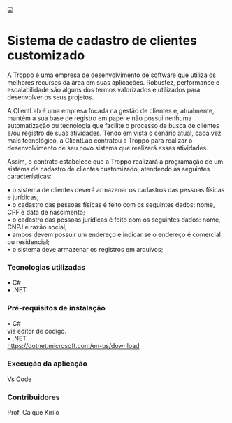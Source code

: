 💻 
# Sistema de cadastro de clientes customizado

A Troppo é uma empresa de desenvolvimento de software que utiliza os melhores recursos da área em suas aplicações. 
Robustez, performance e escalabilidade são alguns dos termos valorizados e utilizados para desenvolver os seus projetos.
 
A ClientLab é uma empresa focada na gestão de clientes e, atualmente, mantém a sua base de registro em papel e não possui nenhuma 
automatização ou tecnologia que facilite o processo de busca de clientes e/ou registro de suas atividades. Tendo em vista o cenário atual, 
cada vez mais tecnológico, a ClientLab contratou a Troppo para realizar o desenvolvimento de seu novo sistema que realizará essas atividades.
 
Assim, o contrato estabelece que a Troppo realizará a programação de um sistema de cadastro de clientes customizado, atendendo às seguintes características:
 
• o sistema de clientes deverá armazenar os cadastros das pessoas físicas e jurídicas;</br>
• o cadastro das pessoas físicas é feito com os seguintes dados: nome, CPF e data de nascimento;</br>
• o cadastro das pessoas jurídicas é feito com os seguintes dados: nome, CNPJ e razão social;</br>
• ambos devem possuir um endereço e indicar se o endereço é comercial ou residencial;</br>
• o sistema deve armazenar os registros em arquivos;</br>


### Tecnologias utilizadas</br>
• C#</br>
• .NET</br>

### Pré-requisitos de instalação</br>
• C# </br>
via editor de codigo.</br>
• .NET</br>
https://dotnet.microsoft.com/en-us/download</br>

### Execução da aplicação
Vs Code</br>

### Contribuidores
Prof. Caique Kirilo
